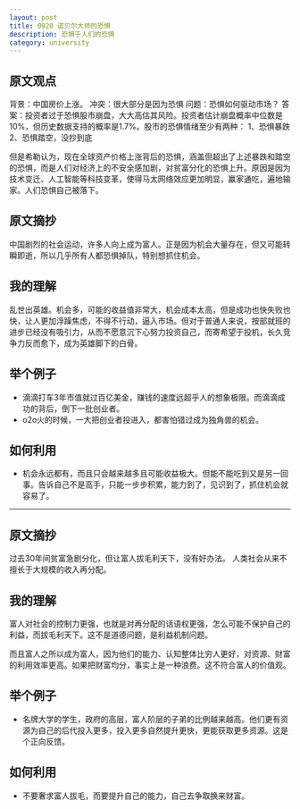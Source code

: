 ```yaml
---
layout: post
title: 0920 诺贝尔大师的恐惧
description: 恐惧于人们的恐惧
category: university
---
```


## 原文观点
背景：中国房价上涨。
冲突：很大部分是因为恐惧
问题：恐惧如何驱动市场？
答案：投资者过于恐惧股市崩盘，大大高估其风险。投资者估计崩盘概率中位数是10%，但历史数据支持的概率是1.7%。股市的恐惧情绪至少有两种：
1、恐惧暴跌
2、恐惧踏空，没抄到底

但是希勒认为，现在全球资产价格上涨背后的恐惧，涵盖但超出了上述暴跌和踏空的恐惧，而是人们对经济上的不安全感加剧，对贫富分化的恐惧上升。原因是因为技术变迁、人工智能等科技变革，使得马太网络效应更加明显，赢家通吃，遍地输家。人们恐惧自己被落下。

## 原文摘抄
中国剧烈的社会运动，许多人向上成为富人。正是因为机会大量存在，但又可能转瞬即逝，所以几乎所有人都恐惧掉队，特别想抓住机会。

## 我的理解
乱世出英雄。机会多，可能的收益值非常大，机会成本太高，但是成功也快失败也快，让人更加浮躁焦虑，不得不行动，逼入市场。但对于普通人来说，按部就班的进步已经没有吸引力，从而不愿意沉下心努力投资自己，而寄希望于投机，长久竞争力反而愈下，成为英雄脚下的白骨。

## 举个例子
- 滴滴打车3年市值就过百亿美金，赚钱的速度远超乎人的想象极限。而滴滴成功的背后，倒下一批创业者。
- o2o火的时候，一大把创业者投进入，都害怕错过成为独角兽的机会。

## 如何利用
- 机会永远都有，而且只会越来越多且可能收益极大。但能不能吃到又是另一回事。告诉自己不是高手，只能一步步积累，能力到了，见识到了，抓住机会就容易了。

---

## 原文摘抄
过去30年间贫富急剧分化，但让富人拔毛利天下，没有好办法。
人类社会从来不擅长于大规模的收入再分配。

## 我的理解
富人对社会的控制力更强，也就是对再分配的话语权更强，怎么可能不保护自己的利益，而拔毛利天下。这不是道德问题，是利益机制问题。

而且富人之所以成为富人，因为他们的能力、认知整体比穷人更好，对资源、财富的利用效率更高。如果把财富均分，事实上是一种浪费。这不符合富人的价值观。

## 举个例子
- 名牌大学的学生，政府的高层，富人阶层的子弟的比例越来越高。他们更有资源为自己的后代投入更多，投入更多自然提升更快，更能获取更多资源。这是个正向反馈。

## 如何利用
- 不要奢求富人拔毛，而要提升自己的能力，自己去争取换来财富。